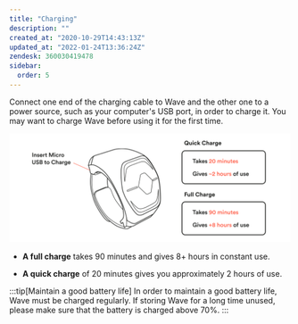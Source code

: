 ```yaml
---
title: "Charging"
description: ""
created_at: "2020-10-29T14:43:13Z"
updated_at: "2022-01-24T13:36:24Z"
zendesk: 360030419478
sidebar:
  order: 5
---
```


Connect one end of the charging cable to Wave and the other one to a power source, such as your computer's USB port, in order to charge it. You may want to charge Wave before using it for the first time.

![](/src/assets/images/article_360014904258_image_0.png)

* **A full charge** takes 90 minutes and gives 8+ hours in constant use.

* **A quick charge** of 20 minutes gives you approximately 2 hours of use.


:::tip[Maintain a good battery life]
In order to maintain a good battery life, Wave must be charged regularly. If storing Wave for a long time unused, please make sure that the battery is charged above 70%.
:::
